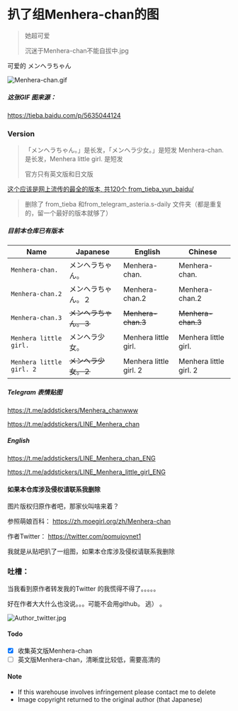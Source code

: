 扒了组Menhera-chan的图
=====

> 她超可爱
>
> 沉迷于Menhera-chan不能自拔中.jpg

可爱的 メンヘラちゃん


![Menhera-chan.gif](Menhera-chan.gif)

##### 这张GIF 图来源：
https://tieba.baidu.com/p/5635044124


### Version
> 「メンヘラちゃん。」是长发，「メンヘラ少女。」是短发
> Menhera-chan. 是长发，Menhera little girl. 是短发
>
> 官方只有英文版和日文版

[这个应该是网上流传的最全的版本, 共120个 from_tieba_yun_baidu/](from_tieba_yun_baidu/)

> 删除了 from_tieba 和from_telegram_asteria.s-daily 文件夹（都是重复的，留一个最好的版本就够了）

##### 目前本仓库已有版本
| Name                      | Japanese              | English                  | Chinese                      |
| ------------------------- | --------------------- | ------------------------ | ---------------------------- |
| `Menhera-chan.`           | メンヘラちゃん。      |  Menhera-chan.           | Menhera-chan.                |
| `Menhera-chan.2`          | メンヘラちゃん。２    |  Menhera-chan.2          | Menhera-chan.2               |
| `Menhera-chan.3`          | ~~メンヘラちゃん。３~~| ~~Menhera-chan.3~~       | ~~Menhera-chan.3~~           |
| `Menhera little girl.`    | メンヘラ少女。        |  Menhera little girl.    | Menhera little girl.         |
| `Menhera little girl. 2`  | ~~メンヘラ少女。２~~  |  Menhera little girl. 2  | Menhera little girl. 2       |

##### Telegram 表情贴图

https://t.me/addstickers/Menhera_chanwww

https://t.me/addstickers/LINE_Menhera_chan

##### English
https://t.me/addstickers/LINE_Menhera_chan_ENG

https://t.me/addstickers/LINE_Menhera_little_girl_ENG


#### 如果本仓库涉及侵权请联系我删除

图片版权归原作者吧，那家伙叫啥来着？

参照萌娘百科：
https://zh.moegirl.org/zh/Menhera-chan

作者Twitter：
https://twitter.com/pomujoynet1

我就是从贴吧扒了一组图，如果本仓库涉及侵权请联系我删除

### 吐槽：
当我看到原作者转发我的Twitter 的我慌得不得了。。。。。

好在作者大大什么也没说。。。可能不会用github。 逃） 。

![Author_twitter.jpg](Author_twitter.jpg)

#### Todo
- [x] 收集英文版Menhera-chan
- [ ] 英文版Menhera-chan，清晰度比较低，需要高清的

#### Note
- If this warehouse involves infringement please contact me to delete
- Image copyright returned to the original author (that Japanese)

